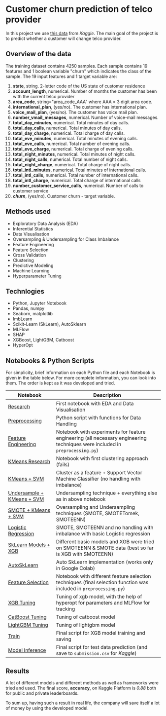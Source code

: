 # Customer churn prediction of telco provider

In this project we use [this data](https://www.kaggle.com/competitions/customer-churn-prediction-2020/overview) from _Kaggle_. The main goal of the project is to predict whether a customer will change telco provider.

## Overview of the data
The training dataset contains 4250 samples. Each sample contains 19 features and 1 boolean variable "churn" which indicates the class of the sample. The 19 input features and 1 target variable are:
1. **state**, string. 2-letter code of the US state of customer residence
2. **account_length**, numerical. Number of months the customer has been with the current telco provider
3. **area_code**, string="area_code_AAA" where AAA = 3 digit area code.
4. **international_plan**, (yes/no). The customer has international plan.
5. **voice_mail_plan**, (yes/no). The customer has voice mail plan.
6. **number_vmail_messages**, numerical. Number of voice-mail messages.
7. **total_day_minutes**, numerical. Total minutes of day calls.
8. **total_day_calls**, numerical. Total minutes of day calls.
9. **total_day_charge**, numerical. Total charge of day calls.
10. **total_eve_minutes**, numerical. Total minutes of evening calls.
11. **total_eve_calls**, numerical. Total number of evening calls.
12. **total_eve_charge**, numerical. Total charge of evening calls.
13. **total_night_minutes**, numerical. Total minutes of night calls.
14. **total_night_calls**, numerical. Total number of night calls.
15. **total_night_charge**, numerical. Total charge of night calls.
16. **total_intl_minutes**, numerical. Total minutes of international calls.
17. **total_intl_calls**, numerical. Total number of international calls.
18. **total_intl_charge**, numerical. Total charge of international calls
19. **number_customer_service_calls**, numerical. Number of calls to customer service
20. _**churn**_, (yes/no). Customer churn - target variable.

## Methods used
* Exploratory Data Analysis (EDA)
* Inferential Statistics
* Data Visualisation
* Oversampling & Undersampling for Class Imbalance
* Feature Engineering
* Feature Selection
* Cross Validation
* Clustering
* Predictive Modeling
* Machine Learning
* Hyperparameter Tuning

## Technlogies
* Python, Jupyter Notebook
* Pandas, numpy
* Seaborn, matplotlib
* ImbLearn
* Scikit-Learn (SkLearn), AutoSklearn
* MLFlow
* SHAP
* XGBoost, LightGBM, Catboost
* HyperOpt

## Notebooks & Python Scripts
For simplicity, brief information on each Python file and each Notebook is given in the table below. For more complete information, you can look into them. The order is kept as it was developed and tried.

| Notebook | Description |
| -------- | ----------- |
| [Research](research.ipynb) | First notebook with EDA and Data Visualisation |
| [Preprocessing](preprocessing.py) | Python script with functions for Data Handling |
| [Feature Engineering](data_notebooks/feature_engineering.ipynb) | Notebook with experiments for feature engineering (all necessary engineering techniques were included in `preprocessing.py`) |
| [KMeans Research](clustering_approach/kmeans_research.ipynb) | Notebook with first clustering approach (fails) |
| [KMeans + SVM](clustering_approach/kmeans+svm.ipynb) | Cluster as a feature + Support Vector Machine Classifier (no handling with imbalance) |
| [Undersample + KMeans + SVM](clustering_approach/kmeans+svm+undersample.ipynb) | Undersampling technique + everything else as in above notebook |
| [SMOTE + KMeans + SVM](clustering_approach/kmeans+svm+smote.ipynb) | Oversampling and Undersampling techniques (SMOTE, SMOTETomek, SMOTEENN) |
| [Logistic Regression](model_notebooks/log_regression.ipynb) | SMOTE, SMOTEENN and no handling with imbalance with basic Logistic regression |
| [SkLearn Models + XGB](model_notebooks/sk-models.ipynb) | Different basic models and XGB were tried on SMOTEENN & SMOTE data (best so far is XGB with SMOTEENN) |
| [AutoSkLearn](model_notebooks/AUTO_SkLearn.ipynb) | Auto SkLearn implementation (works only in Google Colab) |
| [Feature Selection](data_notebooks/feature-selection.ipynb) | Notebook with different feature selection techniques (final selection function was included in `preprocessing.py`) |
| [XGB Tuning](tuning/xgb_hyperparameters.ipynb) | Tuning of xgb model, with the help of hyperopt for parameters and MLFlow for tracking |
| [CatBoost Tuning](tuning/catboost_hyperparams.ipynb) | Tuning of catboost model |
| [LightGBM Tuning](tuning/lightgbm_hyperparams.ipynb) | Tuning of lightgbm model |
| [Train](train.py) | Final script for XGB model training and saving |
| [Model Inference](inference.py) | Final script for test data prediction (and save to `submission.csv` for _Kaggle_) |

## Results
A lot of different models and different methods as well as frameworks were tried and used. The final score, **accuracy**, on Kaggle Platform is _0.88_ both for public and private leaderboards.

To sum up, having such a result in real life, the company will save itself a lot of money by using the developed model.

